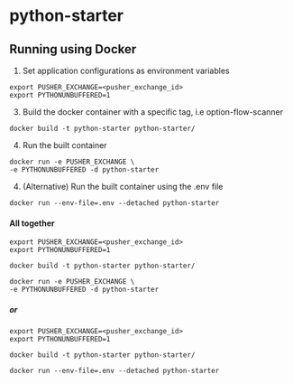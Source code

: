 # python-starter


## Running using Docker

1. Set application configurations as environment variables
```
export PUSHER_EXCHANGE=<pusher_exchange_id>
export PYTHONUNBUFFERED=1
```

3. Build the docker container with a specific tag, i.e option-flow-scanner
```
docker build -t python-starter python-starter/
```

4. Run the built container
```
docker run -e PUSHER_EXCHANGE \
-e PYTHONUNBUFFERED -d python-starter
```

4. (Alternative) Run the built container using the .env file
```
docker run --env-file=.env --detached python-starter
```

#### All together
```
export PUSHER_EXCHANGE=<pusher_exchange_id>
export PYTHONUNBUFFERED=1

docker build -t python-starter python-starter/

docker run -e PUSHER_EXCHANGE \
-e PYTHONUNBUFFERED -d python-starter
```
##### or
```
export PUSHER_EXCHANGE=<pusher_exchange_id>
export PYTHONUNBUFFERED=1

docker build -t python-starter python-starter/

docker run --env-file=.env --detached python-starter
```

